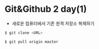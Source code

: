 # Git&Github 2 day(1)

- 새로운 컴퓨터에서 기존 원격 저장소 복제하기

```sh
$ git clone <URL>
```

```sh
$ git pull origin master
```